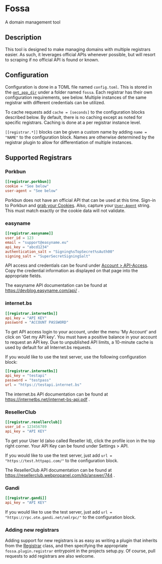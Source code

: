 # Fossa

A domain management tool

## Description

This tool is designed to make managing domains with multiple registrars easier.
As such, it leverages official APIs whenever possible, but will resort to scraping if no official API is found or known.

## Configuration

Configuration is done in a TOML file named `config.toml`.  This is stored in the [`get_app_dir`](https://click.palletsprojects.com/en/7.x/api/#click.get_app_dir) under a folder named `fossa`.  Each registrar has their own configuration requirements, see below.  Multiple instances of the same registrar with different credentials can be utilized.

To cache requests add `cache = [seconds]` to the configuration blocks described below.  By default, there is no caching except as noted for specific registrars.  Caching is done at a per registrar instance level.

`[[registrar.*]]` blocks can be given a custom name by adding `name = "NAME"` to the configuration block.  Names are otherwise determined by the registrar plugin to allow for differentiation of multiple instances.

## Supported Registrars

### Porkbun

```toml
[[registrar.porkbun]]
cookie = "See below"
user-agent = "See below"
```

Porkbun does not have an official API that can be used at this time. Sign-in to Porkbun and [grab your Cookies](https://github.com/Jackett/Jackett/wiki/Finding-cookies).  Also, capture your [`User-Agent`](https://duckduckgo.com/?q=what+is+my+user+agent&ia=answer) string.  This must match exactly or the cookie data will not validate.

### easyname

```toml
[[registrar.easyname]]
user_id = 123
email = "support@easyname.eu"
api_key = "abcd1234"
authentication_salt = "Signing%sTopSecret%sAuth00"
signing_salt = "SuperSecretSigningSalt"
```

API access and credentials can be found under [Account > API-Access](https://my.easyname.com/en/account/api). Copy the credential information as displayed on that page into the appropriate fields.

The easyname API documentation can be found at https://devblog.easyname.com/api/ .

### internet.bs

```toml
[[registrar.internetbs]]
api_key = "API KEY"
password = "ACCOUNT PASSWORD"
```

To get API access login to your account, under the menu 'My Account' and click on 'Get my API key'.  You must have a positive balance in your account to request an API key.  Due to unpublished API limits, a 10-minute cache is used by default for all Internet.bs requests.

If you would like to use the test server, use the following configuration block:

```toml
[[registrar.internetbs]]
api_key = "testapi"
password = "testpass"
url = "https://testapi.internet.bs"
```

The internet.bs API documentation can be found at https://internetbs.net/internet-bs-api.pdf .

### ResellerClub

```toml
[[registrar.resellerclub]]
user_id = 123456789
api_key = "API KEY"
```

To get your User Id (also called Reseller Id), click the profile icon in the top right corner.  Your API Key can be found under Settings > API.

If you would like to use the test server, just add `url = "https://test.httpapi.com/"` to the configuration block.

The ResellerClub API documentation can be found at  https://resellerclub.webpropanel.com/kb/answer/744 .


### Gandi

```toml
[[registrar.gandi]]
api_key = "API KEY"
```

If you would like to use the test server, just add `url = "https://rpc.ote.gandi.net/xmlrpc/"` to the configuration block.


### Adding new registrars

Adding support for new registrars is as easy as writing a plugin that inherits from the [Registrar](fossa/plugin/registrar/__init__.py) class, and then specifying the appropriate `fossa.plugin.registrar` entrypoint in the projects setup.py.  Of course, pull requests to add registrars are also welcome.
